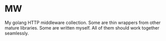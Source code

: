 MW
===

My golang HTTP middleware collection. Some are thin wrappers from other mature libraries. Some are written myself. All of them should work together seamlessly.
